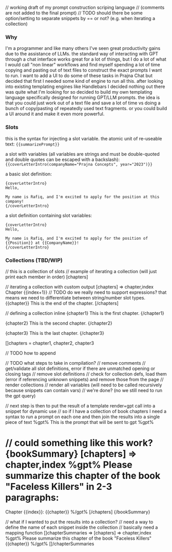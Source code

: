 // working draft of my prompt construction scriping language
// (comments are not added to the final prompt)
// TODO should there be some option/setting to separate snippets by == or not? (e.g. when iterating a collection)

### Why

I'm a programmer and like many others I've seen great productivity gains due to the assistance of LLMs. the standard way of interacting with GPT through a chat interface works great for a lot of things, but I do a lot of what I would call "non linear" workflows and find myself spending a lot of time copying and pasting out of text files to construct the exact prompts I want to run. I want to add a UI to do some of these tasks in Prajna Chat but decided that first I needed some kind of engine to run all this. after looking into existing templating engines like Handlebars I decided nothing out there was quite what I'm looking for so decided to build my own templating language specifically designed for running GPT/LLM prompts. the idea is that you could just work out of a text file and save a lot of time vs doing a bunch of copy/pasting of repeatedly used text fragments. or you could build a UI around it and make it even more powerful.

### Slots

this is the syntax for injecting a slot variable. the atomic unit of re-useable text: `{{summarizePrompt}}`

a slot with variables (all variables are strings and must be double-quoted and double quotes can be escaped with a backslash): `{{coverLetterIntro(companyName="Prajna Concepts", year="2023")}}`

a basic slot definition:
```
{coverLetterIntro}
Hello,

My name is Rafiq, and I'm excited to apply for the position at this company!
{/coverLetterIntro}
```

a slot definition containing slot variables:
```
{coverLetterIntro}
Hello,

My name is Rafiq, and I'm excited to apply for the position of {{Position}} at {{CompanyName}}!
{/coverLetterIntro}
```

### Collections (TBD/WIP)

// this is a collection of slots
// example of iterating a collection (will just print each member in order)
[chapters]

// iterating a collection with custom output
[chapters] => chapter,index
Chapter {{index+1}} // TODO do we really need to support expressions? that means we need to differentiate between string/number slot types.
{{chapter}}
This is the end of the chapter.
[/chapters]

// defining a collection inline
{chapter1}
This is the first chapter.
{/chapter1}

{chapter2}
This is the second chapter.
{/chapter2}

{chapter3}
This is the last chapter.
{/chapter3}

[]chapters = chapter1, chapter2, chapter3

// TODO how to append

// TODO what steps to take in compilation?
// remove comments
// get/validate all slot definitions, error if there are unmatched opening or closing tags
// remove slot definitions
// check for collection defs, load them (error if referencing unknown snippets) and remove those from the page
// render collections
// render all variables (will need to be called recursively because snippets can contain vars)
// we're done? (no we still need to run the gpt query)

// next step is then to put the result of a template render+gpt call into a snippet for dynamic use
// so if I have a collection of book chapters I need a syntax to run a prompt on each one and then join the results into a single piece of text
%gpt%
This is the prompt that will be sent to gpt
%gpt%

// could something like this work?
{bookSummary}
[chapters] => chapter,index
%gpt%
Please summarize this chapter of the book "Faceless Killers" in 2-3 paragraphs:
==
Chapter {{index}}:
{{chapter}}
%/gpt%
[/chapters]
{/bookSummary}

// what if I wanted to put the results into a collection?
// need a way to define the name of each snippet inside the collection
// basically need a mapping function
[]chapterSummaries => [chapters] => chapter,index
%gpt%
Please summarize this chapter of the book "Faceless Killers"
{{chapter}}
%/gpt%
[]/chapterSummaries
